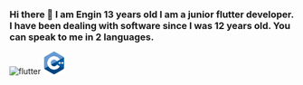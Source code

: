 ### Hi there 👋 I am Engin 13 years old I am a junior flutter developer. I have been dealing with software since I was 12 years old. You can speak to me in 2 languages.

<!--
**Enginbatintr/Enginbatintr** is a ✨ _special_ ✨ repository because its `README.md` (this file) appears on your GitHub profile.

Here are some ideas to get you started:

- 🔭 I’m currently working on ...
- 🌱 I’m currently learning ...
- 👯 I’m looking to collaborate on ...
- 🤔 I’m looking for help with ...
- 💬 Ask me about ...
- 📫 How to reach me: ...
- 😄 Pronouns: ...
- ⚡ Fun fact: ...
-->

<img src="https://www.vectorlogo.zone/logos/flutterio/flutterio-icon.svg" alt="flutter" width="40" height="40"/> <a>  <img src="https://raw.githubusercontent.com/devicons/devicon/master/icons/cplusplus/cplusplus-original.svg" alt="cplusplus" width="40" height="40"/>

